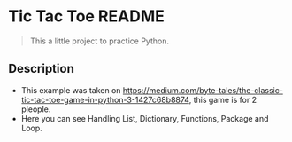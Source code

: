 # Tic Tac Toe README 
> This a little project to practice Python.

## Description
- This example was taken on https://medium.com/byte-tales/the-classic-tic-tac-toe-game-in-python-3-1427c68b8874, this game is for 2 pleople. 
- Here you can see Handling List, Dictionary, Functions, Package and Loop.
